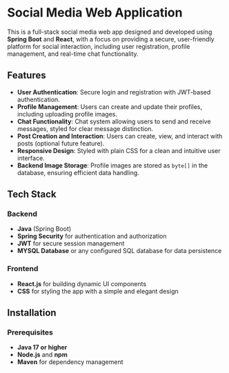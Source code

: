 # Social Media Web Application

This is a full-stack social media web app designed and developed using **Spring Boot** and **React**, with a focus on providing a secure, user-friendly platform for social interaction, including user registration, profile management, and real-time chat functionality.

## Features
- **User Authentication**: Secure login and registration with JWT-based authentication.
- **Profile Management**: Users can create and update their profiles, including uploading profile images.
- **Chat Functionality**: Chat system allowing users to send and receive messages, styled for clear message distinction.
- **Post Creation and Interaction**: Users can create, view, and interact with posts (optional future feature).
- **Responsive Design**: Styled with plain CSS for a clean and intuitive user interface.
- **Backend Image Storage**: Profile images are stored as `byte[]` in the database, ensuring efficient data handling.

## Tech Stack
### Backend
- **Java** (Spring Boot)
- **Spring Security** for authentication and authorization
- **JWT** for secure session management
- **MYSQL Database** or any configured SQL database for data persistence

### Frontend
- **React.js** for building dynamic UI components
- **CSS** for styling the app with a simple and elegant design

## Installation
### Prerequisites
- **Java 17 or higher**
- **Node.js** and **npm**
- **Maven** for dependency management
